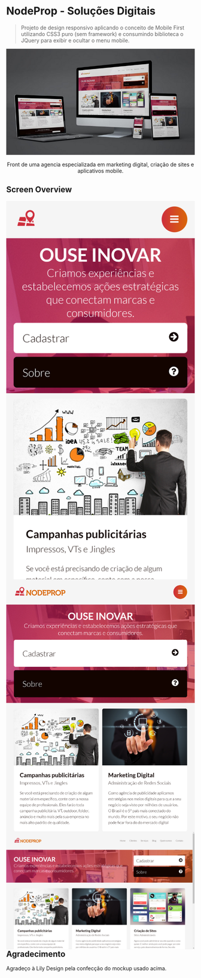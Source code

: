 # NodeProp - Soluções Digitais

> Projeto de design responsivo aplicando o conceito de Mobile First utilizando CSS3 puro (sem framework) e consumindo biblioteca o JQuery para exibir e ocultar o menu mobile.

<p align="center">
  <img src="mockup/lilymockup.PNG" alt="Telas responsivas"/>
</p>

<p align="center"> <!-- Não funciona no escopo acima, por isso tem seu próprio  -->
  Front de uma agencia especializada em marketing digital, criação de sites e aplicativos mobile.
</p>

## Screen Overview

<img src="mockup/smartphone.png" alt="Tela smartphone" align="left"/>  <img src="mockup/tablet.png" alt="Tela tablet" align="left"/>

<img src="mockup/desktop1.png" alt="Tela smartphone" align="left"/>


## Agradecimento

Agradeço à Lily Design pela confecção do mockup usado acima.


